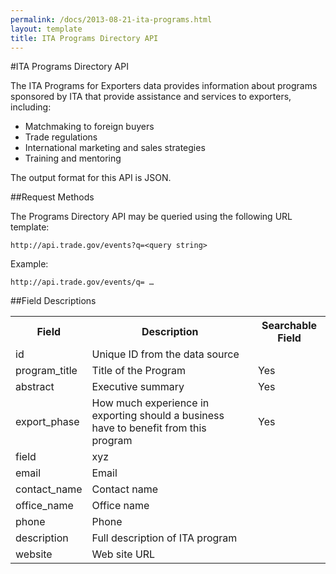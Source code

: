 ```yaml
---
permalink: /docs/2013-08-21-ita-programs.html
layout: template
title: ITA Programs Directory API
---
```


#ITA Programs Directory API

The ITA Programs for Exporters data provides information about programs sponsored by ITA that provide assistance and services to exporters, including:

* Matchmaking to foreign buyers
* Trade regulations
* International marketing and sales strategies
* Training and mentoring

The output format for this API is JSON.

##Request Methods

The Programs Directory API may be queried using the following URL template:

    http://api.trade.gov/events?q=<query string>

Example:

    http://api.trade.gov/events/q= … 

##Field Descriptions
<table border="0">
<tr>
<th>Field</th>
<th>Description</th>
<th>Searchable Field</th>
</tr>

<tr>
<td>id</td>
<td>Unique ID from the data source</td>
<td></td>
</tr>

<tr>
<td>program_title</td>
<td>Title of the Program</td>
<td>Yes</td>
</tr>

<tr>
<td>abstract</td>
<td>Executive summary</td>
<td>Yes</td>
</tr>

<tr>
<td>export_phase</td>
<td>How much experience in exporting should a business have to benefit from this program</td>
<td>Yes</td>
</tr>

<tr>
<td>field</td>
<td>xyz</td>
<td></td>
</tr>

<tr>
<td>email</td>
<td>Email</td>
<td></td>
</tr>

<tr>
<td>contact_name</td>
<td>Contact name</td>
<td></td>
</tr>

<tr>
<td>office_name</td>
<td>Office name</td>
<td></td>
</tr>

<tr>
<td>phone</td>
<td>Phone</td>
<td></td>
</tr>

<tr>
<td>description</td>
<td>Full description of ITA program</td>
<td></td>
</tr>

<tr>
<td>website</td>
<td>Web site URL</td>
<td></td>
</tr>

</table>
